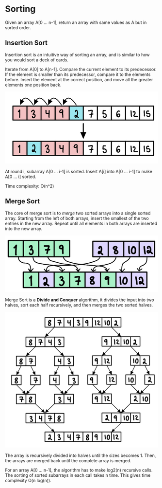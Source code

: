 # Sorting

Given an array A[0 ... n-1], return an array with same values as A but in sorted order.

## Insertion Sort
Insertion sort is an intuitive way of sorting an array, and is similar to how you would sort a deck of cards.

Iterate from A[0] to A[n-1]. Compare the current element to its predecessor. If the element is smaller than its predecessor, compare it to the elements before. Insert the element at the correct position, and move all the greater elements one position back.

![insertion_sort](sorting_images/insertion_sort.jpg)

At round i, subarray A[0 ... i-1] is sorted. Insert A[i] into A[0 ... i-1] to make A[0 ... i] sorted.

Time complexity: O(n^2)

## Merge Sort
The core of merge sort is to *merge* two sorted arrays into a single sorted array. Starting from the left of both arrays, insert the smallest of the two entries in the new array. Repeat until all elements in both arrays are inserted into the new array.

![sorted_subarrays](sorting_images/sorted_subarrays.jpg)

Merge Sort is a **Divide and Conquer** algorithm, it divides the input into two halves, sort each half recursively, and then merges the two sorted halves.

![merge_sort](sorting_images/merge_sort.jpg)

The array is recursively divided into halves until the sizes becomes 1. Then, the arrays are merged back until the complete array is merged.

For an array A[0 ... n-1], the algorithm has to make log2(n) recursive calls. The sorting of sorted subarrays in each call takes n time. This gives time complexity O(n log(n)).